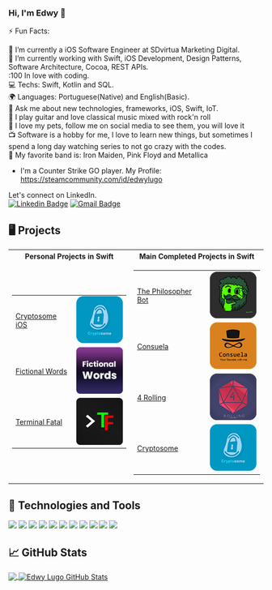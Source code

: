 ### Hi, I'm Edwy  👋

⚡ Fun Facts:

🏢 I’m currently a iOS Software Engineer at SDvirtua Marketing Digital.<br>
🌱 I’m currently working with Swift, iOS Development, Design Patterns, Software Architecture, Cocoa, REST APIs.<br>
:100 In love with coding.<br>
💻 Techs: Swift, Kotlin and SQL.<br>
🌍 Languages: Portuguese(Native) and English(Basic).<br>
💬 Ask me about new technologies, frameworks, iOS, Swift, IoT.<br>
:guitar: I play guitar and love classical music mixed with rock'n roll<br>
:dog: I love my pets, follow me on social media to see them, you will love it<br>
:tv: Software is a hobby for me, I love to learn new things, but sometimes I spend a long day watching series to not go crazy with the codes.<br>
:100: My favorite band is: Iron Maiden, Pink Floyd and Metallica<br>
- I'm a Counter Strike GO player. My Profile: https://steamcommunity.com/id/edwylugo<br>

Let's connect on LinkedIn.<br>
[![Linkedin Badge](https://img.shields.io/badge/-LinkedIn-blue?style=flat-square&logo=Linkedin&logoColor=white&link=https://www.linkedin.com/in/marcospojr/)](https://www.linkedin.com/in/edwylugo/)
[![Gmail Badge](https://img.shields.io/badge/-Gmail-c14438?style=flat-square&logo=Gmail&logoColor=white&link=mailto:edwylugo@gmail.com)](mailto:edwylugo@gmail.com)

## 🖥️ Projects
<table>
<tr><th>Personal Projects in Swift</th><th>Main Completed Projects in Swift </th></tr>
<tr><td>

<table style="display: inline-block;">
  <tr>
<td><a href="https://github.com/CaioMadeira/Cryptosome-iOS">Cryptosome iOS</a></td>
    <td><img src="https://github.com/CaioMadeira/CaioMadeira/blob/master/icons/icon_cryptsome.png" alt=""/></td>
  </tr>
  <tr>
    <td><a href="https://github.com/CaioMadeira/FictionalWords-iOS">Fictional Words</a></td>
    <td><img src="https://github.com/CaioMadeira/CaioMadeira/blob/master/icons/fictional-words.png" alt=""/></td>
  </tr>
  <tr>
    <td>
    <a href="https://github.com/CaioMadeira/TerminalFatal">Terminal Fatal</a></td>
    <td><img src="https://github.com/CaioMadeira/CaioMadeira/blob/master/icons/icon_terminalfatal.png" alt=""/></td>
  </tr>

</table>


</td><td>

<table style="float: left;">
  <tr>
    <td><a href="https://github.com/CaioMadeira/The-Philosopher-BOT">The Philosopher Bot</a></td>
    <td><img src="https://github.com/CaioMadeira/CaioMadeira/blob/master/icons/icon_philosopher.png" alt="Sublime's custom image"/></td>
  </tr>
  <tr>
    <td><a href="https://github.com/CaioMadeira/Consuela">Consuela</a></td>
    <td><img src="https://github.com/CaioMadeira/CaioMadeira/blob/master/icons/icon_consuela.png" alt="Sublime's custom image"/></td>
  </tr>
  <tr>
    <td>
    <a href="https://github.com/CaioMadeira/4rolling">4 Rolling</a></td>
    <td><img src="https://github.com/CaioMadeira/CaioMadeira/blob/master/icons/icon_4rolling.png" alt="Sublime's custom image"/></td>
  </tr>
  <tr>
<td><a href="https://github.com/CaioMadeira/Cryptosome">Cryptosome</a></td>
    <td><img src="https://github.com/CaioMadeira/CaioMadeira/blob/master/icons/icon_cryptsome.png" alt="Sublime's custom image"/></td>
  </tr>
</table>

</td></tr> </table>


## 🔧 Technologies and Tools
![](https://img.shields.io/badge/OS-MacOS-informational?style=flat&logo=apple&logoColor=white&color=2bbc8a)
![](https://img.shields.io/badge/OS-Linux-informational?style=flat&logo=linux&logoColor=white&color=2bbc8a)
![](https://img.shields.io/badge/Editor-Visual_Studio-informational?style=flat&logo=visual-studio-code&logoColor=white&color=2bbc8a)
![](https://img.shields.io/badge/Editor-Xcode-informational?style=flat&logo=xcode&logoColor=white&color=2bbc8a)
![](https://img.shields.io/badge/Code-Python-informational?style=flat&logo=python&logoColor=white&color=2bbc8a)
![](https://img.shields.io/badge/Code-Swift-informational?style=flat&logo=swift&logoColor=white&color=2bbc8a)
![](https://img.shields.io/badge/Shell-Bash-informational?style=flat&logo=gnu-bash&logoColor=white&color=2bbc8a)
![](https://img.shields.io/badge/Tools-PostgreSQL-informational?style=flat&logo=postgresql&logoColor=white&color=2bbc8a)
![](https://img.shields.io/badge/Tools-MongoDb-informational?style=flat&logo=mongodb&logoColor=white&color=2bbc8a)
![](https://img.shields.io/badge/Tools-Microsoft_SQL_Server-informational?style=flat&logo=microsoft-sql-server&logoColor=white&color=2bbc8a)
![](https://img.shields.io/badge/Tools-Docker-informational?style=flat&logo=docker&logoColor=white&color=2bbc8a)

## &#x1f4c8; GitHub Stats

<a href="https://github.com/edwylugo/edwylugo">
  <img align="center" height="250" src="https://github-readme-stats.vercel.app/api/top-langs/?username=edwylugo&hide=html,css,c,Dockerfile,ruby,Shell&title_color=ffffff&text_color=c9cacc&icon_color=2bbc8a&bg_color=1d1f21" />
</a>
<a href="https://github.com/edwylugo/edwylugo">
  <img align="center" height="250" src="https://github-readme-stats.vercel.app/api?username=edwylugo&show_icons=true&line_height=27&count_private=true&title_color=ffffff&text_color=c9cacc&icon_color=2bbc8a&bg_color=1d1f21" alt="Edwy Lugo GitHub Stats" />
</a>
